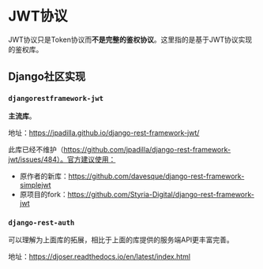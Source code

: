 # JWT协议

JWT协议只是Token协议而**不是完整的鉴权协议**。这里指的是基于JWT协议实现的鉴权库。

## Django社区实现

### `djangorestframework-jwt`

**主流库**。

地址：https://jpadilla.github.io/django-rest-framework-jwt/

此库已经不维护（https://github.com/jpadilla/django-rest-framework-jwt/issues/484）。官方建议使用：
- 原作者的新库：https://github.com/davesque/django-rest-framework-simplejwt
- 原项目的fork：https://github.com/Styria-Digital/django-rest-framework-jwt

### `django-rest-auth`

可以理解为上面库的拓展，相比于上面的库提供的服务端API更丰富完善。

地址：https://djoser.readthedocs.io/en/latest/index.html



